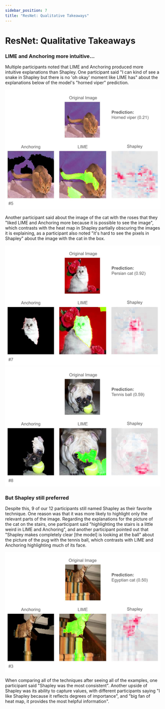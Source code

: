 ```yaml
---
sidebar_position: 7
title: "ResNet: Qualitative Takeaways"
---
```


# ResNet: Qualitative Takeaways

### LIME and Anchoring more intuitive...


Multiple participants noted that LIME and Anchoring produced more intuitive explanations than Shapley. One participant said "I can kind of see a snake in Shapley but there is no 'oh okay' moment like LIME has" about the explanations below of the model's "horned viper" prediction.

![Figure 1](/img/user_study/horned_viper-slide.jpg "An image of a cat, with explanations for why it was predicted as a horned viper")

Another participant said about the image of the cat with the roses that they "liked LIME and Anchoring more because it is possible to see the image", which contrasts with the heat map in Shapley partially obscuring the images it is explaining, as a participant also noted "it's hard to see the pixels in Shapley" about the image with the cat in the box.

![Figure 2](/img/user_study/roses_cat-slide.jpg "An image of a cat, with explanations for why it was predicted as a cat.")
![Figure 3](/img/user_study/pug-slide.jpg "An image of a pug with a tennis ball, with explanations for why it was predicted as a tennis ball.")

### But Shapley still preferred

Despite this, 9 of our 12 participants still named Shapley as their favorite technique. One reason was that it was more likely to highlight only the relevant parts of the image. Regarding the explanations for the picture of the cat on the stairs, one participant said "highlighting the stairs is a little weird in LIME and Anchoring", and another participant pointed out that "Shapley makes completely clear \[the model\] is looking at the ball" about the picture of the pug with the tennis ball, which contrasts with LIME and Anchoring highlighting much of its face.

![Figure 4](/img/user_study/stairs_cat-slide.jpg "An image of a cat on stairs, with explanations for why it was predicted as a cat.")

When comparing all of the techniques after seeing all of the examples, one participant said "Shapley was the most consistent". Another upside of Shapley was its ability to capture values, with different participants saying "I like Shapley because it reflects degrees of importance", and "big fan of heat map, it provides the most helpful information".
